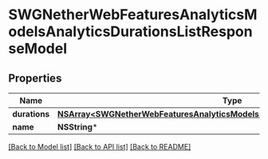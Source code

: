 # SWGNetherWebFeaturesAnalyticsModelsAnalyticsDurationsListResponseModel

## Properties
Name | Type | Description | Notes
------------ | ------------- | ------------- | -------------
**durations** | [**NSArray&lt;SWGNetherWebFeaturesAnalyticsModelsAnalyticsDurationsResponseModel&gt;***](SWGNetherWebFeaturesAnalyticsModelsAnalyticsDurationsResponseModel.md) |  | [optional] 
**name** | **NSString*** |  | [optional] 

[[Back to Model list]](../README.md#documentation-for-models) [[Back to API list]](../README.md#documentation-for-api-endpoints) [[Back to README]](../README.md)



